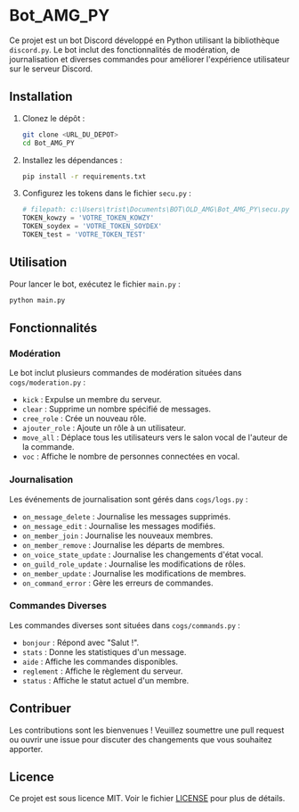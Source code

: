 # Bot_AMG_PY

Ce projet est un bot Discord développé en Python utilisant la bibliothèque `discord.py`. Le bot inclut des fonctionnalités de modération, de journalisation et diverses commandes pour améliorer l'expérience utilisateur sur le serveur Discord.

## Installation

1. Clonez le dépôt :
    ```bash
    git clone <URL_DU_DEPOT>
    cd Bot_AMG_PY
    ```

2. Installez les dépendances :
    ```bash
    pip install -r requirements.txt
    ```

3. Configurez les tokens dans le fichier `secu.py` :
    ```python
    # filepath: c:\Users\trist\Documents\BOT\OLD_AMG\Bot_AMG_PY\secu.py
    TOKEN_kowzy = 'VOTRE_TOKEN_KOWZY'
    TOKEN_soydex = 'VOTRE_TOKEN_SOYDEX'
    TOKEN_test = 'VOTRE_TOKEN_TEST'
    ```

## Utilisation

Pour lancer le bot, exécutez le fichier `main.py` :
```bash
python main.py
```

## Fonctionnalités

### Modération

Le bot inclut plusieurs commandes de modération situées dans `cogs/moderation.py` :
- `kick` : Expulse un membre du serveur.
- `clear` : Supprime un nombre spécifié de messages.
- `cree_role` : Crée un nouveau rôle.
- `ajouter_role` : Ajoute un rôle à un utilisateur.
- `move_all` : Déplace tous les utilisateurs vers le salon vocal de l'auteur de la commande.
- `voc` : Affiche le nombre de personnes connectées en vocal.

### Journalisation

Les événements de journalisation sont gérés dans `cogs/logs.py` :
- `on_message_delete` : Journalise les messages supprimés.
- `on_message_edit` : Journalise les messages modifiés.
- `on_member_join` : Journalise les nouveaux membres.
- `on_member_remove` : Journalise les départs de membres.
- `on_voice_state_update` : Journalise les changements d'état vocal.
- `on_guild_role_update` : Journalise les modifications de rôles.
- `on_member_update` : Journalise les modifications de membres.
- `on_command_error` : Gère les erreurs de commandes.

### Commandes Diverses

Les commandes diverses sont situées dans `cogs/commands.py` :
- `bonjour` : Répond avec "Salut !".
- `stats` : Donne les statistiques d'un message.
- `aide` : Affiche les commandes disponibles.
- `reglement` : Affiche le règlement du serveur.
- `status` : Affiche le statut actuel d'un membre.

## Contribuer

Les contributions sont les bienvenues ! Veuillez soumettre une pull request ou ouvrir une issue pour discuter des changements que vous souhaitez apporter.

## Licence

Ce projet est sous licence MIT. Voir le fichier [LICENSE](LICENSE) pour plus de détails.